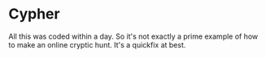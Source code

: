# Cypher
All this was coded within a day. So it's not exactly a prime example of how to make an online cryptic hunt. It's a quickfix at best.
